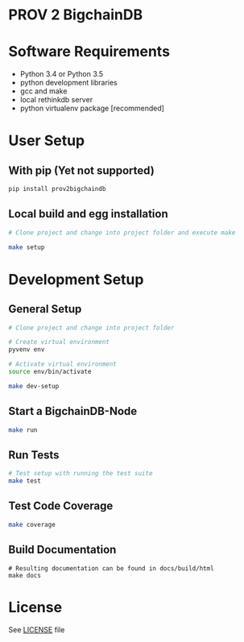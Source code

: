 # PROV 2 BigchainDB

# Software Requirements

* Python 3.4 or Python 3.5
* python development libraries
* gcc and make
* local rethinkdb server
* python virtualenv package [recommended]

# User Setup

## With pip (Yet not supported)

```bash
pip install prov2bigchaindb
```

## Local build and egg installation

```bash
# Clone project and change into project folder and execute make

make setup
```


# Development Setup

## General Setup

```bash
# Clone project and change into project folder

# Create virtual environment
pyvenv env

# Activate virtual environment
source env/bin/activate

make dev-setup
```

## Start a BigchainDB-Node

```bash
make run
```

## Run Tests

```bash
# Test setup with running the test suite
make test
```

## Test Code Coverage

```bash
make coverage
```

## Build Documentation

```
# Resulting documentation can be found in docs/build/html
make docs
```

# License

See [LICENSE](./LICENSE) file
